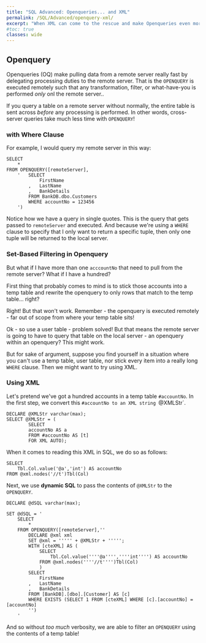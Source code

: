 ```yaml
---
title: "SQL Advanced: Openqueries... and XML"
permalink: /SQL/Advanced/openquery-xml/
excerpt: "When XML can come to the rescue and make Openqueries even more fun in SQL"
#toc: true
classes: wide
---
```


## Openquery

Openqueries (OQ) make pulling data from a remote server really fast by delegating processing duties to the remote server.
That is the `OPENQUERY` is executed remotely such that any transformation, filter, or what-have-you is performed _only_ onl the remote server..

If you query a table on a remote server without normally, the entire table is sent across _before_ any processing is performed. 
In other words, cross-server queries take much less time with `OPENQUERY`!

### with Where Clause

For example, I would query my remote server in this way:

```
SELECT
	*
FROM OPENQUERY([remoteServer],
	'	SELECT 
			FirstName
		,	LastName
		,	BankDetails 
		FROM BankDB.dbo.Customers 
		WHERE accountNo = 123456
	')
```

Notice how we have a query in single quotes. This is the query that gets passed to `remoteServer` and executed.
And because we're using a `WHERE` clause to specify that I only want to return a specific tuple, then only one tuple will be returned to the local server.

### Set-Based Filtering in Openquery

But what if I have more than one `acccountNo` that need to pull from the remote server? 
What if I have a hundred?

First thing that probably comes to mind is to stick those accounts into a temp table and rewrite the openquery to only rows that match to the temp table... right?

Right! But that won't work. Remember - the openquery is executed remotely - far out of scope from where your temp table sits!

Ok - so use a user table - problem solved!
But that means the remote server is going to have to query that table on the local server - an openquery within an openquery?
This might work.

But for sake of argument, suppose you find yourself in a situation where you can't use a temp table, user table, nor stick every item into a really long `WHERE` clause.
Then we might want to try using XML.

### Using XML

Let's pretend we've got a hundred accounts in a temp table `#accountNo`.
In the first step, we convert this `#accountNo to an XML string `@XMLStr`.

```
DECLARE @XMLStr varchar(max);
SELECT @XMLStr = (
		SELECT 
		accountNo AS a 
		FROM #accountNo AS [t] 
		FOR XML AUTO);
```

When it comes to reading this XML in SQL, we do so as follows:

```
SELECT
	Tbl.Col.value('@a','int') AS accountNo
FROM @xml.nodes('//t')Tbl(Col)
```


Next, we use  __dynamic SQL__ to pass the contents of  `@XMLStr` to the `OPENQUERY`.

```
DECLARE @dSQL varchar(max);

SET @dSQL = '
	SELECT 
		*
	FROM OPENQUERY([remoteServer],''
		DECLARE @xml xml
		SET @xml = ''''' + @XMLStr + ''''';
		WITH [cteXML] AS (
			SELECT
				Tbl.Col.value(''''@a'''',''''int'''') AS accountNo
			FROM @xml.nodes(''''//t'''')Tbl(Col)
			)
		SELECT
			FirstName
		,	LastName
		,	BankDetails
		FROM [BankDB].[dbo].[Customer] AS [c]
		WHERE EXISTS (SELECT 1 FROM [cteXML] WHERE [c].[accountNo] = [accountNo]
		'')
	'
```

And so without _too much_ verbosity, we are able to filter an `OPENQUERY` using the contents of a temp table!


